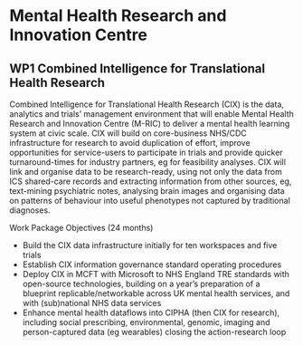 # Mental Health Research and Innovation Centre
## WP1 Combined Intelligence for Translational Health Research 

Combined Intelligence for Translational Health Research (CIX) is the data, analytics and trials’ management environment that will enable Mental Health Research and Innovation Centre (M-RIC) to deliver a mental health learning system at civic scale. CIX will build on core-business NHS/CDC infrastructure for research to avoid duplication of effort, improve opportunities for service-users to participate in trials and provide quicker turnaround-times for industry partners, eg for feasibility analyses. CIX will link and organise data to be research-ready, using not only the data from ICS shared-care records and extracting information from other sources, eg, text-mining psychiatric notes, analysing brain images and organising data on patterns of behaviour into useful phenotypes not captured by traditional diagnoses. 

Work Package Objectives (24 months)
* Build the CIX data infrastructure initially for ten workspaces and five trials
* Establish CIX information governance standard operating procedures
* Deploy CIX in MCFT with Microsoft to NHS England TRE standards with open-source technologies, building on a year’s preparation of a blueprint replicable/networkable across UK mental health services, and with (sub)national NHS data services
* Enhance mental health dataflows into CIPHA (then CIX for research), including social prescribing, environmental, genomic, imaging and person-captured data (eg wearables) closing the action-research loop
